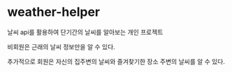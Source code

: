 # weather-helper
날씨 api를 활용하여 단기간의 날씨를 알아보는 개인 프로젝트

비회원은 근래의 날씨 정보만을 알 수 있다.

추가적으로 회원은 자신의 집주변의 날씨와 즐겨찾기한 장소 주변의 날씨를 알 수 있다.